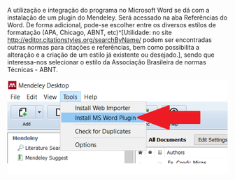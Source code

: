 A utilização e integração do programa no Microsoft Word se dá com a instalação de um plugin do Mendeley. Será acessado na aba Referências do Word. De forma adicional, pode-se escolher entre os diversos estilos de formatação (APA, Chicago, ABNT, etc)^[Utilidade: no site <http://editor.citationstyles.org/searchByName/> podem ser encontradas outras normas para citações e referências, bem como possibilita a alteração e a criação de um estilo já existente ou desejado.], sendo que interessa-nos selecionar o estilo da Associação Brasileira de normas Técnicas - ABNT.

![Instalação plugin](instplugin.png)
